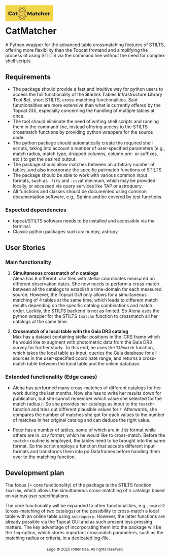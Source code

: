
<img src="Logo_small.jpeg" alt="Logo" width="150" align="" style="margin-bottom: -30px;" />

# CatMatcher 
A Python wrapper for the advanced table crossmatching features of STILTS, offering more flexibility than the Topcat frontend 
and simplifying the process of using STILTS via the command line without the need for complex shell scripts. 

## Requirements
- The package should provide a fast and intuitive way for python users to access the full functionality
of the **S**tarlink **T**ables **I**nfrastructure **L**ibrary **T**ool **S**et, short STILTS, cross-matching functionalities.
Said functionalities are more extensive than what is currently offered by the Topcat GUI, especially concerning the handling
of multiple tables at once. 
- The tool should eliminate the need of writing shell scripts and running them in the command line,
instead offering access to the STILTS crossmatch functions by providing python wrappers for the source code. 
- The python package should automatically create the
required shell scripts, taking into account a number of user-specified parameters (e.g., match radius, match type, dropped columns,
column pre- or suffixes, etc.) to get the desired output.
- The package should allow matches between an arbitrary number of tables, and also incorporate the specific pairmatch functions of STILTS.
- The package should be able to work with various common input formats, such as `.fits` and `.csv`at minimum, which may be provided
locally, or accessed via query services like TAP or astroquery.
- All functions and classes should be documented using common documentation software, e.g., Sphinx and be covered by test functions.

### Expected dependencies
- topcat/STILTS software needs to be installed and accessible via the terminal.
- Classic python packages such as: numpy, astropy

## User Stories

### Main functionality
1. **Simultaneous crossmatch of _n_ catalogs**\
Alena has 8 different .csv files with stellar coordinates measured on different observation dates. She now needs to
perform a cross-match between all the catalogs to establish a time-domain for each measured source. However, the
Topcat GUI only allows for a simultaneous matching of 4 tables at the same time, which leads to different match results
depending on the specific catalog combinations and match order. Luckily, the STILTS backend is not as
limited. So Alena uses the python wrapper for the STILTS `tmatchn` function to crossmatch all her catalogs at the same time.

 
2. **Crossmatch of a local table with the Gaia DR3 catalog**\
Max has a dataset containing stellar positions in the ICRS frame which he would like to augment with photometric data from
the Gaia DR3 survey for further study. To this end, he uses the `TAPmatch` function, which takes the local table as input,
queries the Gaia database for all sources in the user-specified coordinate range, and returns a cross-match table between the
local table and the online database.



### Extended functionality (Edge cases)

- Alena has performed many cross-matches of different catalogs for her work during the last months. Now she has
to write her results down for publication, but she cannot remember which value she selected for the match radius
_r_. So she provides her catalogs as input to the `tmatchn` function and tries out different plausible values
for _r_. Afterwards, she compares the number of matches she got for each values to the number of matches in her
original catalog and can deduce the right value.


- Peter has a number of tables, some of which are in .fits format while others are in .csv format, which he would like to
cross-match. Before the `tmatchn` routine is employed, the tables need to be brought into the same format. So the script employs
a function that accepts different input formats and transforms them into pd.Dataframes before handing them over to
the matching function.


## Development plan
The focus (= core functionality) of the package is the STILTS function `tmatchn`, which allows the simultaneous cross-matching of
_n_ catalogs based on various user specifications. 

The core functionality will be expanded to other functionalities, e.g., `tmatch2` (cross-matching of two catalogs) or the possibility to cross-match a local table with an online table
using `astroquery`. However, the latter functions are already possible via the Topcat GUI and as such present less
pressing matters. The key advantage of incorporating them into the package will be the `log`-option, which stores 
important crossmatch parameters, such as the matching radius or criteria, in a dedicated log-file.


<p align="center">
  <sub> Logo &copy; 2025 rottenstea. All rights reserved.</sub>
</p>